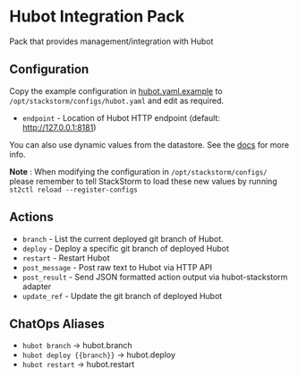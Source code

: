 # Hubot Integration Pack

Pack that provides management/integration with Hubot

## Configuration

Copy the example configuration in [hubot.yaml.example](./hubot.yaml.example)
to `/opt/stackstorm/configs/hubot.yaml` and edit as required.

* `endpoint` - Location of Hubot HTTP endpoint (default: http://127.0.0.1:8181)

You can also use dynamic values from the datastore. See the
[docs](https://docs.stackstorm.com/reference/pack_configs.html) for more info.

**Note** : When modifying the configuration in `/opt/stackstorm/configs/` please
           remember to tell StackStorm to load these new values by running
           `st2ctl reload --register-configs`

## Actions

* `branch`       - List the current deployed git branch of Hubot.
* `deploy`       - Deploy a specific git branch of deployed Hubot
* `restart`      - Restart Hubot
* `post_message` - Post raw text to Hubot via HTTP API
* `post_result`  - Send JSON formatted action output via hubot-stackstorm adapter
* `update_ref`   - Update the git branch of deployed Hubot

## ChatOps Aliases

* `hubot branch`            -> hubot.branch
* `hubot deploy {{branch}}` -> hubot.deploy
* `hubot restart`           -> hubot.restart
